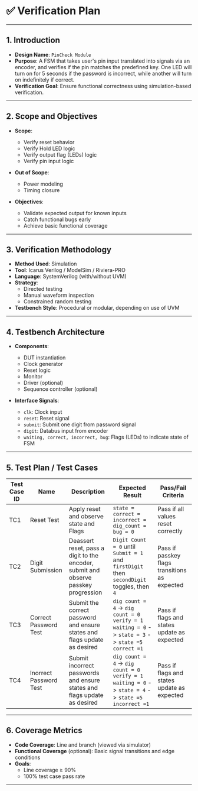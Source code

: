 # ✅ Verification Plan

---

## 1. Introduction

- **Design Name**: `PinCheck Module`
- **Purpose**: A FSM that takes user's pin input translated into signals via an encoder, and verifies if the pin matches the predefined key. One LED will turn on for 5 seconds if the password is incorrect, while another will turn on indefinitely if correct.
- **Verification Goal**: Ensure functional correctness using simulation-based verification.

---

## 2. Scope and Objectives

- **Scope**:
  - Verify reset behavior
  - Verify Hold LED logic
  - Verify output flag (LEDs) logic
  - Verify pin input logic

- **Out of Scope**:
  - Power modeling
  - Timing closure

- **Objectives**:
  - Validate expected output for known inputs
  - Catch functional bugs early
  - Achieve basic functional coverage

---

## 3. Verification Methodology

- **Method Used**: Simulation
- **Tool**: Icarus Verilog / ModelSim / Riviera-PRO
- **Language**: SystemVerilog (with/without UVM)
- **Strategy**:
  - Directed testing
  - Manual waveform inspection
  - Constrained random testing
- **Testbench Style**: Procedural or modular, depending on use of UVM

---

## 4. Testbench Architecture

- **Components**:
  - DUT instantiation
  - Clock generator
  - Reset logic
  - Monitor
  - Driver (optional)
  - Sequence controller (optional)

- **Interface Signals**:
  - `clk`: Clock input
  - `reset`: Reset signal
  - `submit`: Submit one digit from password signal
  - `digit`: Databus input from encoder
  - `waiting, correct, incorrect, bug`: Flags (LEDs) to indicate state of FSM



---

## 5. Test Plan / Test Cases

| **Test Case ID** | **Name**           | **Description**                                | **Expected Result**                          | **Pass/Fail Criteria**                |
|------------------|--------------------|------------------------------------------------|----------------------------------------------|----------------------------------------|
| TC1              | Reset Test         | Apply reset and observe state and Flags      | `state =` `correct =` `incorrect =` `dig_count =` `bug = 0` | Pass if all values reset correctly    |
| TC2              | Digit Submission  | Deassert reset, pass a digit to the encoder, submit and observe passkey progression  | `Digit Count = 0` until `Submit = 1` and `firstDigit` then `secondDigit` toggles, then `4` | Pass if passkey flags transitions as expected    |
| TC3              | Correct Password Test    |   Submit the correct password and ensure states and flags update as desired                     |  `dig count = 4` ->  `dig count = 0` `verify = 1` `waiting = 0` -> `state = 3` -> `state =5` `correct =1`     |   Pass if flags and states update as expected      |
 TC4              | Inorrect Password Test    |   Submit incorrect passwords and ensure states and flags update as desired                     |  `dig count = 4` ->  `dig count = 0` `verify = 1` `waiting = 0` -> `state = 4` -> `state =5` `incorrect =1`      |   Pass if flags and states update as expected      |
[//]: <> (Incomplete, continue appending testcases)
---


## 6. Coverage Metrics

- **Code Coverage**: Line and branch (viewed via simulator)
- **Functional Coverage** (optional): Basic signal transitions and edge conditions
- **Goals**:
  - Line coverage ≥ 90%
  - 100% test case pass rate

---
